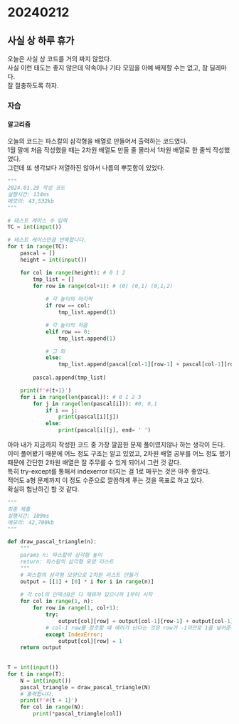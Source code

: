 # 20240212
## 사실 상 하루 휴가
오늘은 사실 상 코드를 거의 짜지 않았다.  
사실 이런 태도는 좋지 않은데 약속이나 기타 모임을 아예 배제할 수는 없고, 참 딜레마다.  
잘 절충하도록 하자.
### 자습

#### 알고리즘
오늘의 코드는 파스칼의 삼각형을 배열로 만들어서 출력하는 코드였다.  
1월 말에 처음 작성했을 때는 2차원 배열도 만들 줄 몰라서 1차원 배열로 한 줄씩 작성했었다.  
그런데 또 생각보다 저열하진 않아서 나름의 뿌듯함이 있었다.   
``` python
""" 
2024.01.29 작성 코드
실행시간: 134ms
메모리: 43,532kb
"""

# 테스트 케이스 수 입력
TC = int(input())

# 테스트 케이스만큼 반복합니다.
for t in range(TC):
    pascal = []
    height = int(input())

    for col in range(height): # 0 1 2 
        tmp_list = []
        for row in range(col+1): # (0) (0,1) (0,1,2)
            
            # 각 높이의 마지막
            if row == col:
                tmp_list.append(1)

            # 각 높이의 처음
            elif row == 0:
                tmp_list.append(1)

            # 그 외
            else:
                tmp_list.append(pascal[col-1][row-1] + pascal[col-1][row])
            
        pascal.append(tmp_list)

    print(f'#{t+1}')
    for i in range(len(pascal)): # 0 1 2 3
        for j in range(len(pascal[i])): #0, 0,1
            if i == j:
                print(pascal[i][j])
            else:
                print(pascal[i][j], end= ' ')
```
아마 내가 지금까지 작성한 코드 중 가장 깔끔한 문제 풀이였지않나 하는 생각이 든다.  
이미 풀어봤기 때문에 어느 정도 구조는 알고 있었고, 2차원 배열 공부를 어느 정도 했기 때문에 간단한 2차원 배열은 잘 주무를 수 있게 되어서 그런 것 같다.  
특히 try-except를 통해서 indexerror 터지는 걸 1로 매꾸는 것은 아주 좋았다.  
적어도 a형 문제까지 이 정도 수준으로 깔끔하게 푸는 것을 목표로 하고 있다.  
확실히 험난하긴 할 것 같다.  
```python
""" 
최종 제출
실행시간: 109ms
메모리: 42,700kb
"""

def draw_pascal_triangle(n):
    """
    params n: 파스칼의 삼각형 높이
    return: 파스칼의 삼각형 모양 리스트
    """
    # 파스칼의 삼각형 모양으로 2차원 리스트 만들기
    output = [[1] + [0] * i for i in range(n)]
     
    # 각 col의 인덱스0은 다 채워져 있으니까 1부터 시작
    for col in range(1, n):
        for row in range(1, col+1):
            try:
                output[col][row] = output[col-1][row-1] + output[col-1][row]
            # col-1 row를 참조할 때 에러가 난다는 것은 row가 -1이므로 1을 넣어준다.
            except IndexError:
                output[col][row] = 1
    return output
 
 
T = int(input())
for t in range(T):
    N = int(input())
    pascal_triangle = draw_pascal_triangle(N)
    # 출력합니다.
    print(f'#{t + 1}')
    for col in range(N):
        print(*pascal_triangle[col])
```

